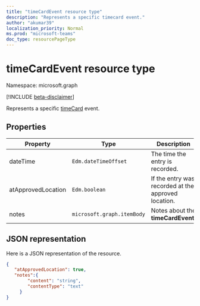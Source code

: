 ```yaml
---
title: "timeCardEvent resource type"
description: "Represents a specific timecard event."
author: "akumar39"
localization_priority: Normal
ms.prod: "microsoft-teams"
doc_type: resourcePageType
---
```


# timeCardEvent resource type

Namespace: microsoft.graph

[!INCLUDE [beta-disclaimer](../../includes/beta-disclaimer.md)]

Represents a specific [timeCard](timecard.md) event.

## Properties
|Property               |Type           |Description                                                                |
|-----------------------|---------------|---------------------------------------------------------------------------|
| dateTime 			        |`Edm.dateTimeOffset`  |The time the entry is recorded. |
| atApprovedLocation |`Edm.boolean `  |If the entry was recorded at the approved location. |
| notes			        |`microsoft.graph.itemBody`  | Notes about the **timeCardEvent**.|


## JSON representation

Here is a JSON representation of the resource.

<!-- {
  "blockType": "resource",
  "keyProperty": "id",
  "@odata.type": "microsoft.graph.timeCardEvent"
}-->
```json
{ 
   "atApprovedLocation": true,
   "notes":{
        "content": "string",
        "contentType": "text"
     }
}
```


<!-- uuid: 8fcb5dbc-d5aa-4681-8e31-b001d5168d79
2015-10-25 14:57:30 UTC -->
<!--
{
  "type": "#page.annotation",
  "description": "timeCardEvent resource",
  "keywords": "",
  "section": "documentation",
  "tocPath": "",
  "suppressions": []
}
-->
